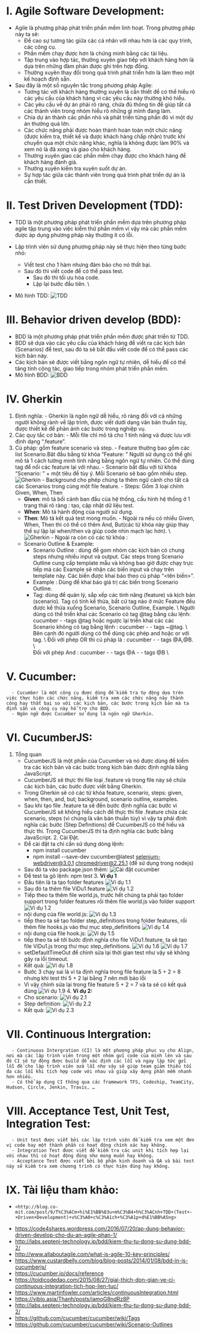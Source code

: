 # I.	Agile Software Development:
  -	Agile là phương pháp phát triển phần mềm linh hoạt. Trong phương pháp này ta sẽ:
      + Đề cao sự tương tác giữa các cá nhân với nhau hơn là các quy trình, các công cụ.
      + Phần mềm chạy được hơn là chứng minh bằng các tài liệu.
      + Tập trung vào hợp tác, thường xuyên giao tiếp với khách hàng hơn là dựa trên những đàm phán được ghi trên hợp đồng.
      + Thường xuyên thay đổi trong quá trình phát triển hơn là làm theo một kế hoạch định sẵn.
  - Sau đây là một số nguyên tắc trong phương pháp Agile:
      + Tương tác với khách hàng thường xuyên là cần thiết để có thể hiểu rõ các yêu cầu của khách hàng vì các yêu cầu này thường khó hiểu.
      + Các yêu cầu về dự án phải rõ ràng, chứa đủ thông tin để giúp tất cả các thành viên trong nhóm hiểu rõ những gì mình đang làm.
      + Chia dự án thành các phần nhỏ và phát triển từng phần đó vì một dự án thường quá lớn.
      + Các chức năng phải được hoàn thành hoàn toàn một chức năng (được kiểm tra, thiết kế và được khách hàng chấp nhận) trước khi chuyển qua một chức năng khác, nghĩa là không được làm 90% và xem nó là đã xong và giao cho khách hàng.
      + Thường xuyên giao các phần mềm chạy được cho khách hàng để khách hàng đánh giá.
      + Thường xuyên kiểm tra xuyên suốt dự án.
      + Sự hợp tác giữa các thành viên trong quá trình phát triển dự án là cần thiết.
# II.	Test Driven Development (TDD):
  - TDD là một phương pháp phát triển phần mềm dựa trên phương pháp agile	tập trung vào việc kiểm thử phần mềm vì vậy mà các phần mềm được áp dụng phương pháp này thường ít có lỗi.
  -	Lập trình viên sử dụng phương pháp này sẽ thực hiện theo từng bước nhỏ:
	   + Viết test cho 1 hàm nhưng đảm bảo cho nó thất bại.
     + Sau đó thì viết code để có thể pass test.
	   + Sau đó thì tối ưu hóa code.
	   + Lặp lại bước đầu tiên. \\

  - Mô hình TDD:
    ![TDD](https://github.com/UDPT-2017/seminar-cucumberjs_1412278_1412414/blob/master/docs/hinh1.png 'mô hình TDD')
# III.	Behavior driven develop (BDD):
  - BDD là một phương pháp phát triển phần mềm được phát triển từ TDD.
  -	BDD sẽ dựa vào các yêu cầu của khách hàng để viết ra các kịch bản (Scenarios) để test, sau đó ta sẽ bắt đầu viết code để có thể pass các kịch bản này.
  -	Các kịch bản sẽ được viết bằng ngôn ngữ tự nhiên, dễ hiểu để có thể tăng tính cộng tác, giao tiếp trong nhóm phát triển phần mềm.
  -	Mô hình BDD:
    ![BDD](https://github.com/UDPT-2017/seminar-cucumberjs_1412278_1412414/blob/master/docs/hinh2.png 'mô hình BDD')
# IV.	Gherkin
  1.	Định nghĩa:
      -	Gherkin là ngôn ngữ dễ hiểu, rõ ràng đối với cả những người không rành về lập trình, được viết dưới dạng văn bản thuần túy, được thiết kế để phản ánh các bước trong nghiệp vụ.
  2.	Các quy tắc cơ bản:
      -	Mỗi file chỉ mô tả cho 1 tính năng và được lưu với định dạng “.feature”.
  3.	Cú pháp: gồm feature scenario và step.
      -	Feature thường bao gồm các list Scenario.Băt đầu bằng từ khóa “Feature: ” Người sử dụng có thể ghi mô tả 1 cách tường minh tính năng bằng ngôn ngữ tự nhiên. Có thể dùng tag để nối các feature lại với nhau.
      -	Scenario bắt đầu với từ khóa “Scenario: ” + một tiêu đề tùy ý. Mỗi Scenario sẽ bao gồm nhiều step.
      ![Gherkin](https://github.com/UDPT-2017/seminar-cucumberjs_1412278_1412414/blob/master/docs/hinh3.png '')
      -	Background cho phép chúng ta thêm ngữ cảnh cho tất cả các Scenarios trong cùng một file feature.
      -	Steps: Gồm 3 loại chính Given, When, Then
	       + **Given**: mô tả bối cảnh ban đầu của hệ thống, cấu hình hệ thống ở 1 trạng thái rõ ràng : tạo, cập nhật dữ liệu test.
	       + **When**: Mô tả hành động của người sử dụng.
	       + **Then**: Mô tả kết quả test mong muốn.
      -	Ngoài ra nếu có nhiều Given, When, Then thì có thể có thêm And, But(các từ khóa này giúp thay thế sự lặp lại when/then và giúp code nhìn mạch lạc hơn).
      \\
      ![Gherkin](https://github.com/UDPT-2017/seminar-cucumberjs_1412278_1412414/blob/master/docs/hinh4.png '')
      -	Ngoài ra còn có các từ khóa :
        + Scenario Outline  & Example:
          - Scenario Outline : dùng để gom nhóm các kịch bản có chung steps nhưng nhiều input và output. Các steps trong Scenario Outline cung cấp template mẫu và không bao giờ được  chạy trực tiếp mà các Example sẽ nhận các biến input và chạy trên template này. Các biến được khai báo theo cú pháp “<tên biến>”.
          - Example : Dùng để khai báo giá trị các biến trong Scenario Outline.
          - Tag: dùng để quản lý, sắp xếp các tính năng (feature) và kịch bản (scenario). Tag có tính kế thừa, bất cứ tag nào ở mức Feature đều được kế thừa xuống Scenario, Scenario Outline, Example. \\
          Người dùng có thể triển khai các Scenario có tag @tag bằng câu lệnh: cucumber - -tags @tag hoặc ngược lại triển khai các các Scenario không có tag bằng lệnh : cucumber  - - tags ~@tag. \\
          Bên cạnh đó người dùng có thể dùng các phép and hoặc or với tag. \\
          Đối với phép OR thì cú pháp là : cucumber - - tags @A,@B. \\    
          Đối với phép And : cucumber - - tags @A - - tags @B \\
# V. Cucumber:
      -	Cucumber là một công cụ được dùng để kiểm tra tự động dựa trên việc thực hiện các chức năng, kiểm tra xem các chức năng này thành công hay thất bại so với các kịch bản, các bước trong kịch bản mà ta định sẵn và công cụ này hỗ trợ cho BDD.
      -	Ngôn ngữ được Cucumber sử dụng là ngôn ngữ Gherkin.
# VI.	CucumberJS:
  1. Tổng quan
      -	CucumberJS là một phần của Cucumber và nó được dùng để kiểm tra các kịch bản
      và các bước trong kịch bản được định nghĩa bằng JavaScript.
      -	CucumberJS sẽ thực thi file loại .feature và trong file này sẽ chứa các kịch bản,
      các bước được viết bằng Gherkin.
      -	Trong Gherkin sẽ có các từ khóa feature, scenario, steps: given, when, then, and, but; background, scenario outline, examples.
      -	Sau khi tạo file .feature ta sẽ đến bước định nghĩa các bước vì CucumberJS sẽ không hiểu cách để thực thi file .feature chứa các scenario, steps (vì chúng là văn bản thuần túy) vì vậy ta phải định nghĩa các bước (Step Definitions) để CucumberJS có thể hiểu và thực thi. Trong CucumberJS thì ta định nghĩa các bước bằng JavaScript.
    2. Cài Đặt.
      -	Để cài đặt ta chỉ cần sử dụng dòng lệnh:
          + npm install cucumber
          + npm install --save-dev cucumber@latest selenium-webdriver@3.0.1 chromedriver@2.25.1 (để sử dụng trong nodejs)
      -	Sau đó ta vào package.json thêm:
          ![Cài đặt cucumber](/hinh5.png '')
      -	Để test ta gõ lệnh: npm test
    3. **Ví dụ 1**
      -	Đầu tiên là ta tạo folder features
          ![Ví dụ 1.1](https://github.com/UDPT-2017/seminar-cucumberjs_1412278_1412414/blob/master/docs/hinh6.png '')
      -	Sau đó ta thêm file ViDu1.feature
          ![Ví dụ 1.2](https://github.com/UDPT-2017/seminar-cucumberjs_1412278_1412414/blob/master/docs/hinh7.png '')
      -	Tiếp theo ta thêm file world.js, trước hết chúng ta phải tạo folder support trong folder features rồi thêm file world.js vào folder support
          ![Ví dụ 1.2](https://github.com/UDPT-2017/seminar-cucumberjs_1412278_1412414/blob/master/docs/hinh8.png '')
      -	nội dung của file world.js:
          ![Ví dụ 1.3](https://github.com/UDPT-2017/seminar-cucumberjs_1412278_1412414/blob/master/docs/hinh9.png '')
      -	tiếp theo ta sẽ tạo folder step_definitions trong folder features, rồi thêm file hooks.js vào thư mục step_definitions
          ![Ví dụ 1.4](https://github.com/UDPT-2017/seminar-cucumberjs_1412278_1412414/blob/master/docs/hinh10.png '')
      -	nội dung của file hook.js:
          ![Ví dụ 1.5](https://github.com/UDPT-2017/seminar-cucumberjs_1412278_1412414/blob/master/docs/hinh11.png '')
      -	tiếp theo ta sẽ tới bước định nghĩa cho file ViDu1.feature, ta sẽ tạo file ViDu1.js trong thư mục step_definitions.
            ![Ví dụ 1.6](https://github.com/UDPT-2017/seminar-cucumberjs_1412278_1412414/blob/master/docs/hinh12.png '')
            ![Ví dụ 1.7](https://github.com/UDPT-2017/seminar-cucumberjs_1412278_1412414/blob/master/docs/hinh13.png '')
      -	setDefaultTimeOut để chỉnh sửa lại thời gian test như vậy sẽ không gây ra lỗi timeout.
      -	Kết quả:
            ![Ví dụ 1.8](https://github.com/UDPT-2017/seminar-cucumberjs_1412278_1412414/blob/master/docs/hinh14.png '')
      -	Bước 3 chạy sai là vì ta định nghĩa trong file feature là 5 + 2 = 8 nhưng khi test thì 5 + 2 lại bằng 7 nên mới báo lỗi
      -	Vì vậy chỉnh sửa lại trong file feature 5 + 2 = 7 và ta sẽ có kết quả đúng
            ![Ví dụ 1.9](https://github.com/UDPT-2017/seminar-cucumberjs_1412278_1412414/blob/master/docs/hinh15.png '')
    4.	**Ví dụ 2:**
      -	Cho scenario:
            ![Ví dụ 2.1](https://github.com/UDPT-2017/seminar-cucumberjs_1412278_1412414/blob/master/docs/hinh16.png'')
      -	Step definition:
            ![Ví dụ 2.2](https://github.com/UDPT-2017/seminar-cucumberjs_1412278_1412414/blob/master/docs/hinh17.png '')
      -	Kết quả:
            ![Ví dụ 2.3](https://github.com/UDPT-2017/seminar-cucumberjs_1412278_1412414/blob/master/docs/hinh18.png '')
# VII.	Continuous Intergration:
      -	Continuous Intergration (CI) là một phương pháp phục vụ cho Align, nơi mà các lập trình viên trong một nhóm gửi code của mình lên và sau đó CI sẽ tự động được build để xác định các lỗi và ngay lập tức gửi lỗi để cho lập trình viên sửa lỗi như vậy sẽ giúp team giảm thiểu tối đa các lỗi khi tích hợp code với nhau và giúp xây dựng phần mềm nhanh hơn nhiều.
      -	Có thể áp dụng CI thông qua các framework TFS, Codeship, TeamCity, Hudson, Circle, Jenkin, Travis, …
# VIII.	Acceptance Test, Unit Test, Integration Test:
      -	Unit test được viết bởi các lập trình viên để kiểm tra xem một đơn vị code hay một thành phần có hoạt động chính xác hay không.
      -	Integration Test được viết để kiểm tra các unit khi tích hợp lại với nhau thì có hoạt động đúng như mong muốn hay không.
      -	Acceptance Test được viết bởi bộ phận kinh doanh và QA và bài test này sẽ kiểm tra xem chương trình có thực hiện đúng hay không.
# IX.	Tài liệu tham khảo:

  -     <http://blog.co-mit.com/post/9/T%C3%ACm+hi%E1%BB%83u+m%C3%B4+h%C3%ACnh+TDD+(Test+-+Driven+Development)+v%C3%A0+c%C3%A1ch+%C3%A1p+d%E1%BB%A5ng>
  -	<https://code4shares.wordpress.com/2016/07/20/ap-dung-behavior-driven-develop-cho-du-an-agile-phan-1/>
  -	<http://labs.septeni-technology.jp/bdd/kiem-thu-tu-dong-su-dung-bdd-2/>
  -	<http://www.allaboutagile.com/what-is-agile-10-key-principles/>
  -	<https://www.custardbelly.com/blog/blog-posts/2014/01/08/bdd-in-js-cucumberjs/>
  -	<https://cucumber.io/docs/reference>
  -	<https://toidicodedao.com/2015/08/27/giai-thich-don-gian-ve-ci-continuous-integration-tich-hop-lien-tuc/>
  -	<https://www.martinfowler.com/articles/continuousIntegration.html>
  -	<https://viblo.asia/Thanh/posts/jamoG8ndRz8P>
  -	<http://labs.septeni-technology.jp/bdd/kiem-thu-tu-dong-su-dung-bdd-2/>
  -	<https://github.com/cucumber/cucumber/wiki/Tags>
  -	<https://github.com/cucumber/cucumber/wiki/Scenario-Outlines>
